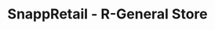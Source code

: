 ---
title: "SnappRetail - R-General Store"
url: /karachi/snappretail-r-general-store/
shop: general
---